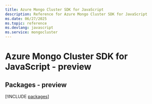 ```yaml
---
title: Azure Mongo Cluster SDK for JavaScript
description: Reference for Azure Mongo Cluster SDK for JavaScript
ms.date: 06/27/2025
ms.topic: reference
ms.devlang: javascript
ms.service: mongocluster
---
```

# Azure Mongo Cluster SDK for JavaScript - preview
## Packages - preview
[!INCLUDE [packages](mongo-cluster-index.md)]